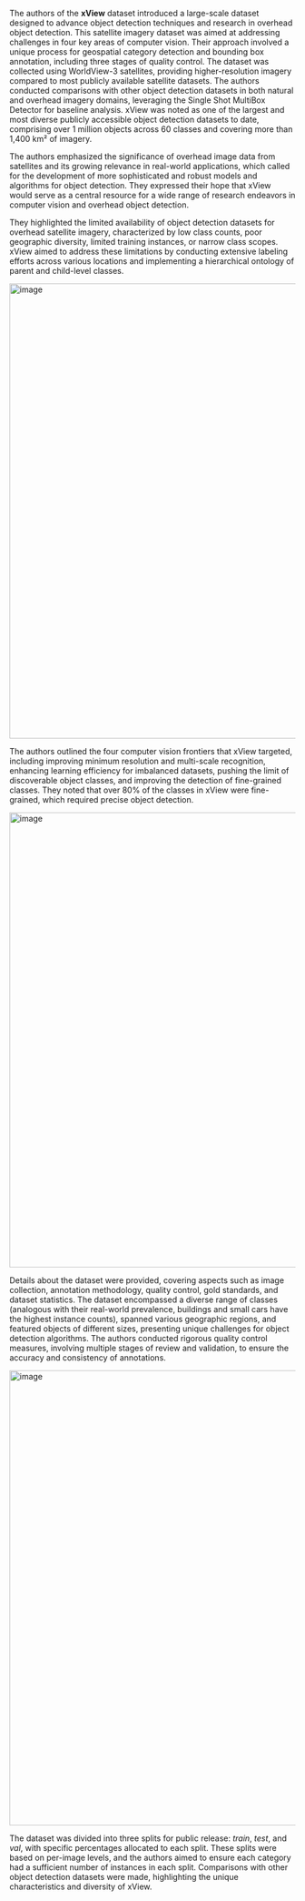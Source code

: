 The authors of the **xView** dataset introduced a large-scale dataset designed to advance object detection techniques and research in overhead object detection. This satellite imagery dataset was aimed at addressing challenges in four key areas of computer vision. Their approach involved a unique process for geospatial category detection and bounding box annotation, including three stages of quality control. The dataset was collected using WorldView-3 satellites, providing higher-resolution imagery compared to most publicly available satellite datasets. The authors conducted comparisons with other object detection datasets in both natural and overhead imagery domains, leveraging the Single Shot MultiBox Detector for baseline analysis. xView was noted as one of the largest and most diverse publicly accessible object detection datasets to date, comprising over 1 million objects across 60 classes and covering more than 1,400 km² of imagery.

The authors emphasized the significance of overhead image data from satellites and its growing relevance in real-world applications, which called for the development of more sophisticated and robust models and algorithms for object detection. They expressed their hope that xView would serve as a central resource for a wide range of research endeavors in computer vision and overhead object detection.

They highlighted the limited availability of object detection datasets for overhead satellite imagery, characterized by low class counts, poor geographic diversity, limited training instances, or narrow class scopes. xView aimed to address these limitations by conducting extensive labeling efforts across various locations and implementing a hierarchical ontology of parent and child-level classes.

<img src="https://github.com/supervisely/supervisely/assets/78355358/da9491b6-e841-4bdf-a484-52c0f5f9f578" alt="image" width="800">

The authors outlined the four computer vision frontiers that xView targeted, including improving minimum resolution and multi-scale recognition, enhancing learning efficiency for imbalanced datasets, pushing the limit of discoverable object classes, and improving the detection of fine-grained classes. They noted that over 80% of the classes in xView were fine-grained, which required precise object detection.

<img src="https://github.com/supervisely/supervisely/assets/78355358/257ad65e-611b-4ea0-838c-4014a90cf73b" alt="image" width="800">

Details about the dataset were provided, covering aspects such as image collection, annotation methodology, quality control, gold standards, and dataset statistics. The dataset encompassed a diverse range of classes (analogous with their real-world prevalence, buildings and small cars have the highest instance counts), spanned various geographic regions, and featured objects of different sizes, presenting unique challenges for object detection algorithms. The authors conducted rigorous quality control measures, involving multiple stages of review and validation, to ensure the accuracy and consistency of annotations.

<img src="https://github.com/supervisely/supervisely/assets/78355358/9efd808a-490f-4d1f-b510-fe7c2dc1cf5d" alt="image" width="800">

The dataset was divided into three splits for public release: *train*, *test*, and *val*, with specific percentages allocated to each split. These splits were based on per-image levels, and the authors aimed to ensure each category had a sufficient number of instances in each split. Comparisons with other object detection datasets were made, highlighting the unique characteristics and diversity of xView.

